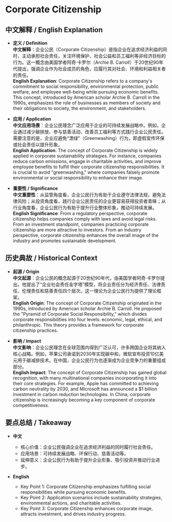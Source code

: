 # Corporate Citizenship

## 中文解释 / English Explanation

* **定义 / Definition**  
  **中文解释**：企业公民（Corporate Citizenship）是指企业在追求经济利益的同时，主动承担社会责任，关注环境保护、社会公益和员工福利等非经济目标的行为。这一概念由美国学者阿奇·卡罗尔（Archie B. Carroll）于20世纪90年代提出，强调企业作为社会成员的角色，应履行其对社会、环境和利益相关者的责任。  
  **English Explanation**: Corporate Citizenship refers to a company's commitment to social responsibility, environmental protection, public welfare, and employee well-being while pursuing economic benefits. This concept, introduced by American scholar Archie B. Carroll in the 1990s, emphasizes the role of businesses as members of society and their obligations to society, the environment, and stakeholders.

* **应用 / Application**  
  **中文应用场景**：企业公民理念广泛应用于企业的可持续发展战略中。例如，企业通过减少碳排放、参与慈善活动、改善员工福利等方式践行企业公民责任。需要注意的是，企业应避免“漂绿”（Greenwashing）行为，即虚假宣传环保或社会责任以提升形象。  
  **English Application**: The concept of Corporate Citizenship is widely applied in corporate sustainability strategies. For instance, companies reduce carbon emissions, engage in charitable activities, and improve employee benefits to fulfill their corporate citizenship responsibilities. It is crucial to avoid "greenwashing," where companies falsely promote environmental or social responsibility to enhance their image.

* **重要性 / Significance**  
  **中文重要性**：从监管角度看，企业公民行为有助于企业遵守法律法规，避免法律风险；从投资角度看，践行企业公民责任的企业更容易获得投资者青睐；从行业角度看，企业公民行为有助于提升行业整体形象，推动可持续发展。  
  **English Significance**: From a regulatory perspective, corporate citizenship helps companies comply with laws and avoid legal risks. From an investment standpoint, companies practicing corporate citizenship are more attractive to investors. From an industry perspective, corporate citizenship enhances the overall image of the industry and promotes sustainable development.

## 历史典故 / Historical Context

* **起源 / Origin**  
  **中文起源**：企业公民的概念起源于20世纪90年代，由美国学者阿奇·卡罗尔提出。他提出了“企业社会责任金字塔”模型，将企业责任分为经济责任、法律责任、伦理责任和慈善责任四个层次。这一理论为企业公民行为提供了理论框架。  
  **English Origin**: The concept of Corporate Citizenship originated in the 1990s, introduced by American scholar Archie B. Carroll. He proposed the "Pyramid of Corporate Social Responsibility," which divides corporate responsibilities into four levels: economic, legal, ethical, and philanthropic. This theory provides a framework for corporate citizenship practices.

* **影响 / Impact**  
  **中文影响**：企业公民理念在全球范围内得到广泛认可，许多跨国企业将其纳入核心战略。例如，苹果公司承诺到2030年实现碳中和，微软宣布投资10亿美元用于碳减排技术。在中国，企业公民行为也逐渐成为企业竞争力的重要组成部分。  
  **English Impact**: The concept of Corporate Citizenship has gained global recognition, with many multinational companies incorporating it into their core strategies. For example, Apple has committed to achieving carbon neutrality by 2030, and Microsoft has announced a $1 billion investment in carbon reduction technologies. In China, corporate citizenship is increasingly becoming a key component of corporate competitiveness.

## 要点总结 / Takeaway

* **中文**  
  - 核心价值：企业公民强调企业在追求经济利益的同时履行社会责任。  
  - 应用场景：可持续发展战略、环保行动、慈善活动等。  
  - 延伸意义：企业公民行为有助于提升企业形象、吸引投资并推动行业进步。

* **English**  
  - Key Point 1: Corporate Citizenship emphasizes fulfilling social responsibilities while pursuing economic benefits.  
  - Key Point 2: Application scenarios include sustainability strategies, environmental actions, and charitable activities.  
  - Key Point 3: Corporate Citizenship enhances corporate image, attracts investment, and drives industry progress.